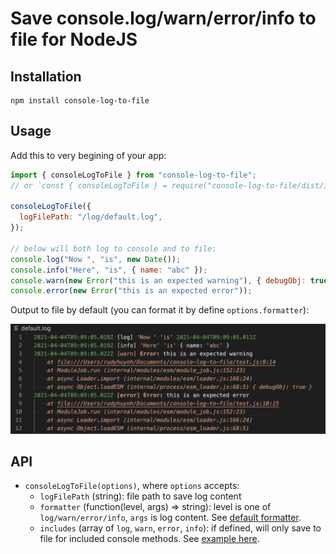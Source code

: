 # Save console.log/warn/error/info to file for NodeJS

## Installation

```
npm install console-log-to-file
```

## Usage

Add this to very begining of your app:

```js
import { consoleLogToFile } from "console-log-to-file";
// or `const { consoleLogToFile } = require("console-log-to-file/dist/index.cjs.js")`

consoleLogToFile({
  logFilePath: "/log/default.log",
});

// below will both log to console and to file:
console.log("Now ", "is", new Date());
console.info("Here", "is", { name: "abc" });
console.warn(new Error("this is an expected warning"), { debugObj: true });
console.error(new Error("this is an expected error"));
```

Output to file by default (you can format it by define `options.formatter`):

![alt log-file-screenshot](./log-file-screenshot.png)

## API

- `consoleLogToFile(options)`, where `options` accepts:
  - `logFilePath` (string): file path to save log content
  - `formatter` (function(level, args) => string): level is one of `log/warn/error/info`, `args` is log content. See [default formatter](https://github.com/rudyhuynh/console-log-to-file/blob/main/index.js#L4).
  - `includes` (array of `log`, `warn`, `error`, `info`): if defined, will only save to file for included console methods. See [example here](https://github.com/rudyhuynh/console-log-to-file/blob/main/test/test-includes.js#L5).
